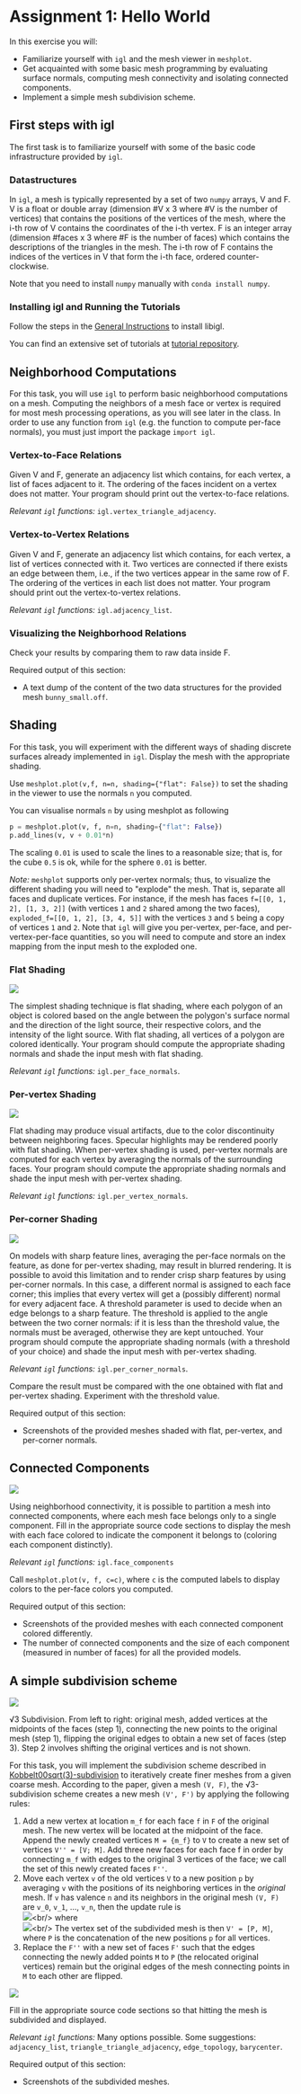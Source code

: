 # Assignment 1: Hello World


In this exercise you will:

 * Familiarize yourself with `igl` and the mesh viewer in `meshplot`.
 * Get acquainted with some basic mesh programming by evaluating surface normals, computing mesh connectivity and isolating connected components.
 * Implement a simple mesh subdivision scheme.


## First steps with igl
The first task is to familiarize yourself with some of the basic code infrastructure provided by `igl`.

### Datastructures
In `igl`, a mesh is typically represented by a set of two `numpy` arrays, V and F.
V is a float or double array (dimension #V x 3 where #V is the number of vertices) that
contains the positions of the vertices of the mesh, where the i-th row of V
contains the coordinates of the i-th vertex.
F is an integer array (dimension #faces x 3 where #F is the number of faces) which contains the
descriptions of the triangles in the mesh. The i-th row of F contains the indices of the vertices in V that form the i-th face, ordered counter-clockwise.

Note that you need to install `numpy` manually with `conda install numpy`.

### Installing igl and Running the Tutorials

Follow the steps in the [General Instructions](https://github.com/danielepanozzo/gp/blob/master/RULES.md) to install libigl.

You can find an extensive set of tutorials at [tutorial repository](https://github.com/libigl/libigl-python-bindings/tree/master/tutorial).


## Neighborhood Computations
For this task, you will use `igl` to perform basic neighborhood computations on a mesh.
Computing the neighbors of a mesh face or vertex is required for most mesh processing operations, as you will see later in the class.
In order to use any function from `igl` (e.g. the function to compute per-face normals),
you must just import the package `import igl`.

### Vertex-to-Face Relations
Given V and F, generate an adjacency list which contains, for each vertex, a
list of faces adjacent to it. The ordering of the faces incident on a vertex
does not matter. Your program should print out the vertex-to-face relations.

*Relevant `igl` functions:* `igl.vertex_triangle_adjacency`.

### Vertex-to-Vertex Relations
Given V and F, generate an adjacency list which contains, for each vertex, a
list of vertices connected with it. Two vertices are connected if there exists
an edge between them, i.e., if the two vertices appear in the same row of F. The
ordering of the vertices in each list does not matter.  Your program should
print out the vertex-to-vertex relations.

*Relevant `igl` functions:* `igl.adjacency_list`.


### Visualizing the Neighborhood Relations
Check your results by comparing them to raw data inside F.

Required output of this section:

 * A text dump of the content of the two data structures for the provided mesh `bunny_small.off`.

## Shading
For this task, you will experiment with the different ways of shading discrete surfaces already implemented in `igl`.
Display the mesh with the appropriate shading.

Use `meshplot.plot(v,f, n=n, shading={"flat": False})` to set the shading in the viewer to use the normals `n` you computed.

You can visualise normals `n` by using meshplot as following
```python
p = meshplot.plot(v, f, n=n, shading={"flat": False})
p.add_lines(v, v + 0.01*n)
```
The scaling `0.01` is used to scale the lines to a reasonable size; that is, for the cube `0.5` is ok, while for the sphere `0.01` is better.


*Note:* `meshplot` supports only per-vertex normals; thus, to visualize the different shading you will need to "explode" the mesh. That is, separate all faces and duplicate vertices. For instance, if the mesh has faces `f=[[0, 1, 2], [1, 3, 2]]` (with vertices `1` and `2` shared among the two faces), `exploded_f=[[0, 1, 2], [3, 4, 5]]` with the vertices `3` and `5` being a copy of vertices `1` and `2`. Note that `igl` will give you per-vertex, per-face, and per-vertex-per-face quantities, so you will need to compute and store an index mapping from the input mesh to the exploded one.

### Flat Shading
![](img/face.png?raw=true)


The simplest shading technique is flat shading, where each polygon of an object
is colored based on the angle between the polygon's surface normal and the
direction of the light source, their respective colors, and the intensity of the
light source. With flat shading, all vertices of a polygon are colored
identically. Your program should compute the appropriate shading normals and shade
the input mesh with flat shading.

*Relevant `igl` functions:* `igl.per_face_normals`.


### Per-vertex Shading
![](img/vertex.png?raw=true)

Flat shading may produce visual artifacts, due to the color discontinuity
between neighboring faces. Specular highlights may be rendered poorly with flat
shading. When per-vertex shading is used, per-vertex normals are computed for
each vertex by averaging the normals of the surrounding faces. Your program
should compute the appropriate shading normals and shade the input mesh with
per-vertex shading.

*Relevant `igl` functions:* `igl.per_vertex_normals`.

### Per-corner Shading
![](img/corner.png?raw=true)

On models with sharp feature lines, averaging the per-face normals on the feature, as done for per-vertex shading, may result in blurred rendering. It is possible to avoid this limitation and to render crisp sharp features by using per-corner normals. In this case, a different normal is assigned to each face corner; this implies that every vertex will get a (possibly different) normal for every adjacent face. A threshold parameter is used to decide when an edge belongs to a sharp feature. The threshold is applied to the angle between the two corner normals: if it is less than the threshold value, the normals must be averaged, otherwise they are kept untouched.  Your program should compute the appropriate shading normals (with a threshold of your choice) and shade the input mesh with per-vertex shading.

*Relevant `igl` functions:* `igl.per_corner_normals`.

Compare the result must be compared with the one obtained with flat and per-vertex shading. Experiment with the threshold value.


Required output of this section:

 * Screenshots of the provided meshes shaded with flat, per-vertex, and per-corner normals.


## Connected Components
![](img/components.png?raw=true)

Using neighborhood connectivity, it is possible to partition a mesh into
connected components, where each mesh face belongs only to a single
component. Fill in the appropriate source code sections to display the mesh with each face colored to indicate the
component it belongs to (coloring each component distinctly).


*Relevant `igl` functions:* `igl.face_components`

Call `meshplot.plot(v, f, c=c)`, where `c` is the computed labels to display colors to the per-face colors you computed.


Required output of this section:

 * Screenshots of the provided meshes with each connected component colored differently.
 * The number of connected components and the size of each component (measured in number of faces) for all the provided models.



## A simple subdivision scheme

![](img/sqrt.png?raw=true)

√3 Subdivision. From left to right: original mesh, added
vertices at the midpoints of the faces (step 1), connecting the new points
to the original mesh (step 1), flipping the original edges to obtain a new
set of faces (step 3). Step 2 involves shifting the original vertices and is
not shown.

For this task, you will implement the subdivision scheme described in
[Kobbelt00sqrt(3)-subdivision](https://www.graphics.rwth-aachen.de/media/papers/sqrt31.pdf) to
iteratively create finer meshes from a given coarse mesh.
According to the paper, given a mesh `(V, F)`, the √3-subdivision scheme creates a new mesh `(V', F')`
by applying the following rules:

 1. Add a new vertex at location `m_f` for each face `f` in `F` of the original mesh.
    The new vertex will be located at the midpoint of the face.
    Append the newly created vertices `M = {m_f}` to `V` to create a new set of vertices `V'' = [V; M]`.
    Add three new faces for each face f in order by connecting `m_f` with edges to the original 3
    vertices of the face; we call the set of this newly created faces `F''`.
    <!-- Replace the old set of faces `F` with `F''`. -->
 2. Move each vertex `v` of the old vertices `V` to a new position `p` by averaging `v` with the positions of its neighboring vertices in the *original* mesh.
    If `v` has valence `n` and its neighbors in the original mesh `(V, F)` are `v_0`, `v_1`, ...,  `v_n`, then the update rule is<br/>
    ![](https://latex.codecogs.com/png.latex?\fg_gray%20p=(1-a_n)v&plus;\frac{a_n}{n}\sum\limits_{i=0}^{n-1}v_i)<br/>
    <!-- p = (1-a_n) v + \frac{a_n}{n}\sum\limits_{i=0}^{n-1} v_i -->where<br/>
    ![](https://latex.codecogs.com/png.latex?\fg_gray%20a_n=\frac{4-2\cos\left(\frac{2\pi}{n}\right)}{9}.)<br/>
    <!-- a_n=\frac{4-2\cos\left(\frac{2\pi}{n}\right)}{9} -->
    The vertex set of the subdivided mesh is then `V' = [P, M]`, where `P` is the concatenation of the new positions `p` for all vertices.
  3. Replace the `F''` with a new set of faces `F'` such that the edges connecting the newly added points `M` to `P`
    (the relocated original vertices) remain but the original edges of the mesh connecting points in `M` to each other are flipped.



![](img/subdivision.png?raw=true)

Fill in the appropriate source code sections so that hitting the mesh is subdivided and displayed.

*Relevant `igl` functions:* Many options possible.
Some suggestions: `adjacency_list`, `triangle_triangle_adjacency`, `edge_topology`, `barycenter`.


Required output of this section:

* Screenshots of the subdivided meshes.

